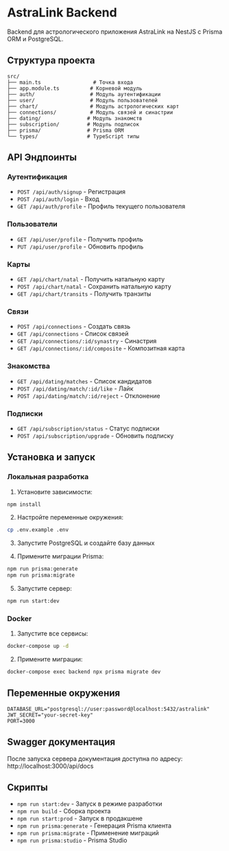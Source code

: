 # AstraLink Backend

Backend для астрологического приложения AstraLink на NestJS с Prisma ORM и PostgreSQL.

## Структура проекта

```
src/
├── main.ts                 # Точка входа
├── app.module.ts          # Корневой модуль
├── auth/                  # Модуль аутентификации
├── user/                  # Модуль пользователей
├── chart/                 # Модуль астрологических карт
├── connections/           # Модуль связей и синастрии
├── dating/               # Модуль знакомств
├── subscription/         # Модуль подписок
├── prisma/               # Prisma ORM
└── types/                # TypeScript типы
```

## API Эндпоинты

### Аутентификация
- `POST /api/auth/signup` - Регистрация
- `POST /api/auth/login` - Вход
- `GET /api/auth/profile` - Профиль текущего пользователя

### Пользователи
- `GET /api/user/profile` - Получить профиль
- `PUT /api/user/profile` - Обновить профиль

### Карты
- `GET /api/chart/natal` - Получить натальную карту
- `POST /api/chart/natal` - Сохранить натальную карту
- `GET /api/chart/transits` - Получить транзиты

### Связи
- `POST /api/connections` - Создать связь
- `GET /api/connections` - Список связей
- `GET /api/connections/:id/synastry` - Синастрия
- `GET /api/connections/:id/composite` - Композитная карта

### Знакомства
- `GET /api/dating/matches` - Список кандидатов
- `POST /api/dating/match/:id/like` - Лайк
- `POST /api/dating/match/:id/reject` - Отклонение

### Подписки
- `GET /api/subscription/status` - Статус подписки
- `POST /api/subscription/upgrade` - Обновить подписку

## Установка и запуск

### Локальная разработка

1. Установите зависимости:
```bash
npm install
```

2. Настройте переменные окружения:
```bash
cp .env.example .env
```

3. Запустите PostgreSQL и создайте базу данных

4. Примените миграции Prisma:
```bash
npm run prisma:generate
npm run prisma:migrate
```

5. Запустите сервер:
```bash
npm run start:dev
```

### Docker

1. Запустите все сервисы:
```bash
docker-compose up -d
```

2. Примените миграции:
```bash
docker-compose exec backend npx prisma migrate dev
```

## Переменные окружения

```env
DATABASE_URL="postgresql://user:password@localhost:5432/astralink"
JWT_SECRET="your-secret-key"
PORT=3000
```

## Swagger документация

После запуска сервера документация доступна по адресу:
http://localhost:3000/api/docs

## Скрипты

- `npm run start:dev` - Запуск в режиме разработки
- `npm run build` - Сборка проекта
- `npm run start:prod` - Запуск в продакшене
- `npm run prisma:generate` - Генерация Prisma клиента
- `npm run prisma:migrate` - Применение миграций
- `npm run prisma:studio` - Prisma Studio
